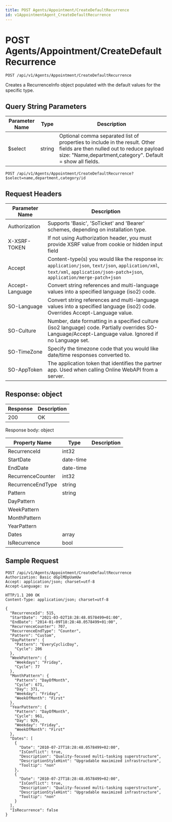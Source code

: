 ```yaml
---
title: POST Agents/Appointment/CreateDefaultRecurrence
id: v1AppointmentAgent_CreateDefaultRecurrence
---
```


# POST Agents/Appointment/CreateDefaultRecurrence

```http
POST /api/v1/Agents/Appointment/CreateDefaultRecurrence
```

Creates a RecurrenceInfo object populated with the default values for the specific type.







## Query String Parameters

| Parameter Name | Type |  Description |
|----------------|------|--------------|
| $select | string |  Optional comma separated list of properties to include in the result. Other fields are then nulled out to reduce payload size: "Name,department,category". Default = show all fields. |

```http
POST /api/v1/Agents/Appointment/CreateDefaultRecurrence?$select=name,department,category/id
```


## Request Headers

| Parameter Name | Description |
|----------------|-------------|
| Authorization  | Supports 'Basic', 'SoTicket' and 'Bearer' schemes, depending on installation type. |
| X-XSRF-TOKEN   | If not using Authorization header, you must provide XSRF value from cookie or hidden input field |
| Accept         | Content-type(s) you would like the response in: `application/json`, `text/json`, `application/xml`, `text/xml`, `application/json-patch+json`, `application/merge-patch+json` |
| Accept-Language | Convert string references and multi-language values into a specified language (iso2) code. |
| SO-Language | Convert string references and multi-language values into a specified language (iso2) code. Overrides Accept-Language value. |
| SO-Culture | Number, date formatting in a specified culture (iso2 language) code. Partially overrides SO-Language/Accept-Language value. Ignored if no Language set. |
| SO-TimeZone | Specify the timezone code that you would like date/time responses converted to. |
| SO-AppToken | The application token that identifies the partner app. Used when calling Online WebAPI from a server. |


## Response: object



| Response | Description |
|----------------|-------------|
| 200 | OK |

Response body: object

| Property Name | Type |  Description |
|----------------|------|--------------|
| RecurrenceId | int32 |  |
| StartDate | date-time |  |
| EndDate | date-time |  |
| RecurrenceCounter | int32 |  |
| RecurrenceEndType | string |  |
| Pattern | string |  |
| DayPattern |  |  |
| WeekPattern |  |  |
| MonthPattern |  |  |
| YearPattern |  |  |
| Dates | array |  |
| IsRecurrence | bool |  |

## Sample Request

```http!
POST /api/v1/Agents/Appointment/CreateDefaultRecurrence
Authorization: Basic dGplMDpUamUw
Accept: application/json; charset=utf-8
Accept-Language: sv
```

```http_
HTTP/1.1 200 OK
Content-Type: application/json; charset=utf-8

{
  "RecurrenceId": 515,
  "StartDate": "2021-03-02T18:28:48.0578499+01:00",
  "EndDate": "2014-01-09T18:28:48.0578499+01:00",
  "RecurrenceCounter": 707,
  "RecurrenceEndType": "Counter",
  "Pattern": "Custom",
  "DayPattern": {
    "Pattern": "EveryCyclicDay",
    "Cycle": 206
  },
  "WeekPattern": {
    "Weekdays": "Friday",
    "Cycle": 77
  },
  "MonthPattern": {
    "Pattern": "DayOfMonth",
    "Cycle": 671,
    "Day": 371,
    "Weekday": "Friday",
    "WeekOfMonth": "First"
  },
  "YearPattern": {
    "Pattern": "DayOfMonth",
    "Cycle": 961,
    "Day": 929,
    "Weekday": "Friday",
    "WeekOfMonth": "First"
  },
  "Dates": [
    {
      "Date": "2010-07-27T18:28:48.0578499+02:00",
      "IsConflict": true,
      "Description": "Quality-focused multi-tasking superstructure",
      "DescriptionStyleHint": "Upgradable maximized infrastructure",
      "Tooltip": "non"
    },
    {
      "Date": "2010-07-27T18:28:48.0578499+02:00",
      "IsConflict": true,
      "Description": "Quality-focused multi-tasking superstructure",
      "DescriptionStyleHint": "Upgradable maximized infrastructure",
      "Tooltip": "non"
    }
  ],
  "IsRecurrence": false
}
```